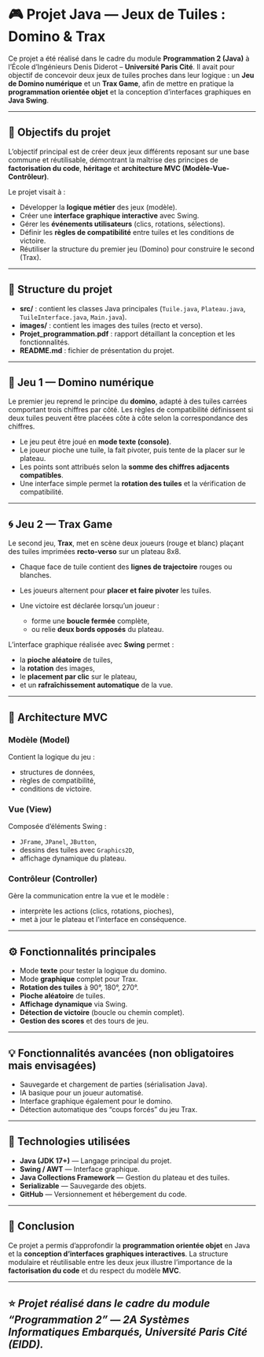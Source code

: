 # 🎮 Projet Java — Jeux de Tuiles : Domino & Trax

Ce projet a été réalisé dans le cadre du module **Programmation 2 (Java)** à l’École d’Ingénieurs Denis Diderot – **Université Paris Cité**.
Il avait pour objectif de concevoir deux jeux de tuiles proches dans leur logique : un **Jeu de Domino numérique** et un **Trax Game**, afin de mettre en pratique la **programmation orientée objet** et la conception d’interfaces graphiques en **Java Swing**.

---

## 🎯 Objectifs du projet

L’objectif principal est de créer deux jeux différents reposant sur une base commune et réutilisable, démontrant la maîtrise des principes de **factorisation du code**, **héritage** et **architecture MVC (Modèle-Vue-Contrôleur)**.

Le projet visait à :

* Développer la **logique métier** des jeux (modèle).
* Créer une **interface graphique interactive** avec Swing.
* Gérer les **événements utilisateurs** (clics, rotations, sélections).
* Définir les **règles de compatibilité** entre tuiles et les conditions de victoire.
* Réutiliser la structure du premier jeu (Domino) pour construire le second (Trax).

---

## 🧱 Structure du projet

* **src/** : contient les classes Java principales (`Tuile.java`, `Plateau.java`, `TuileInterface.java`, `Main.java`).
* **images/** : contient les images des tuiles (recto et verso).
* **Projet_programmation.pdf** : rapport détaillant la conception et les fonctionnalités.
* **README.md** : fichier de présentation du projet.

---

## 🧩 Jeu 1 — Domino numérique

Le premier jeu reprend le principe du **domino**, adapté à des tuiles carrées comportant trois chiffres par côté.
Les règles de compatibilité définissent si deux tuiles peuvent être placées côte à côte selon la correspondance des chiffres.

* Le jeu peut être joué en **mode texte (console)**.
* Le joueur pioche une tuile, la fait pivoter, puis tente de la placer sur le plateau.
* Les points sont attribués selon la **somme des chiffres adjacents compatibles**.
* Une interface simple permet la **rotation des tuiles** et la vérification de compatibilité.

---

## 🌀 Jeu 2 — Trax Game

Le second jeu, **Trax**, met en scène deux joueurs (rouge et blanc) plaçant des tuiles imprimées **recto-verso** sur un plateau 8x8.

* Chaque face de tuile contient des **lignes de trajectoire** rouges ou blanches.
* Les joueurs alternent pour **placer et faire pivoter** les tuiles.
* Une victoire est déclarée lorsqu’un joueur :

  * forme une **boucle fermée** complète,
  * ou relie **deux bords opposés** du plateau.

L’interface graphique réalisée avec **Swing** permet :

* la **pioche aléatoire** de tuiles,
* la **rotation** des images,
* le **placement par clic** sur le plateau,
* et un **rafraîchissement automatique** de la vue.

---

## 🧠 Architecture MVC

### Modèle (Model)

Contient la logique du jeu :

* structures de données,
* règles de compatibilité,
* conditions de victoire.

### Vue (View)

Composée d’éléments Swing :

* `JFrame`, `JPanel`, `JButton`,
* dessins des tuiles avec `Graphics2D`,
* affichage dynamique du plateau.

### Contrôleur (Controller)

Gère la communication entre la vue et le modèle :

* interprète les actions (clics, rotations, pioches),
* met à jour le plateau et l’interface en conséquence.

---

## ⚙️ Fonctionnalités principales

* Mode **texte** pour tester la logique du domino.
* Mode **graphique** complet pour Trax.
* **Rotation des tuiles** à 90°, 180°, 270°.
* **Pioche aléatoire** de tuiles.
* **Affichage dynamique** via Swing.
* **Détection de victoire** (boucle ou chemin complet).
* **Gestion des scores** et des tours de jeu.

---

## 💡 Fonctionnalités avancées (non obligatoires mais envisagées)

* Sauvegarde et chargement de parties (sérialisation Java).
* IA basique pour un joueur automatisé.
* Interface graphique également pour le domino.
* Détection automatique des “coups forcés” du jeu Trax.

---

## 🧰 Technologies utilisées

* **Java (JDK 17+)** — Langage principal du projet.
* **Swing / AWT** — Interface graphique.
* **Java Collections Framework** — Gestion du plateau et des tuiles.
* **Serializable** — Sauvegarde des objets.
* **GitHub** — Versionnement et hébergement du code.
---

## 🏁 Conclusion

Ce projet a permis d’approfondir la **programmation orientée objet** en Java et la **conception d’interfaces graphiques interactives**.
La structure modulaire et réutilisable entre les deux jeux illustre l’importance de la **factorisation du code** et du respect du modèle **MVC**.


---

## ⭐️ *Projet réalisé dans le cadre du module “Programmation 2” — 2A Systèmes Informatiques Embarqués, Université Paris Cité (EIDD).*

